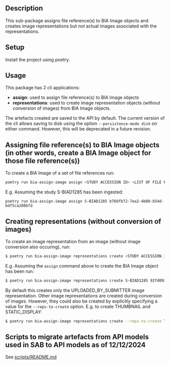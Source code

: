 ## Description
This sub-package assigns file reference(s) to BIA Image objects and creates image representations but *not* actual images associated with the representations.

## Setup

Install the project using poetry.

## Usage
This package has 2 cli applications:
 * **assign**: used to assign file reference(s) to BIA Image objects
 * **representations**: used to create image representation objects (without conversion of images) from BIA Image objects.

The artefacts created are saved to the API by default. The current version of the cli allows saving
to disk using the option `--persistence-mode disk` on either command. However, this will be deprecated in
a future revision.
## Assigning file reference(s) to BIA Image objects (in other words, create a BIA Image object for those file reference(s))
To create a BIA Image of a set of file references run:
``` sh
poetry run bia-assign-image assign <STUDY ACCESSION ID> <LIST OF FILE REFERENCE UUIDS>
```
E.g. Assuming the study S-BIAD1285 has been ingested:
```
poetry run bia-assign-image assign S-BIAD1285 b768fb72-7ea2-4b80-b54d-bdf5ca280bfd
```

## Creating representations (without conversion of images)
To create an image representation from an image (without image conversion also occuring), run:
``` sh
$ poetry run bia-assign-image representations create <STUDY ACCESSION ID> <IMAGE UUID>
```
E.g. Assuming the `assign` command above to create the BIA Image object has been run:
```sh
$ poetry run bia-assign-image representations create S-BIAD1285 92fd093d-c8d2-4d89-ba28-9a9891cec73f
```

By default this creates only the UPLOADED_BY_SUBMITTER image representation. Other image representations are
created during conversion of images. However, they could also be created by explicitly specifying a
value for the `--reps-to-create` option. E.g. to create THUMBNAIL and STATIC_DISPLAY:
```sh
$ poetry run bia-assign-image representations create --reps-to-create THUMBNAIL --reps-to-create STATIC_DISPLAY S-BIAD1285 92fd093d-c8d2-4d89-ba28-9a9891cec73f
```

## Scripts to migrate artefacts from API models used in SAB to API models as of 12/12/2024

See [scripts/README.md](scripts/README.md)
